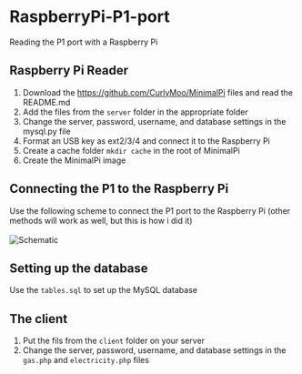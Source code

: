 RaspberryPi-P1-port
===================

Reading the P1 port with a Raspberry Pi

## Raspberry Pi Reader

1. Download the https://github.com/CurlyMoo/MinimalPi files and read the README.md
2. Add the files from the `server` folder in the appropriate folder
3. Change the server, password, username, and database settings in the mysql.py file
4. Format an USB key as ext2/3/4 and connect it to the Raspberry Pi
5. Create a cache folder `mkdir cache` in the root of MinimalPi
6. Create the MinimalPi image

## Connecting the P1 to the Raspberry Pi
Use the following scheme to connect the P1 port to the Raspberry Pi (other methods will work as well, but this is how i did it)<br /><br />
<img src="http://img208.imageshack.us/img208/3122/awlt.jpg" alt="Schematic" title="Schematic" />

## Setting up the database
Use the `tables.sql` to set up the MySQL database

## The client

1. Put the fils from the `client` folder on your server
2. Change the server, password, username, and database settings in the `gas.php` and `electricity.php` files
